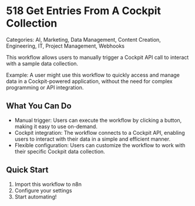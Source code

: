 # 518 Get Entries From A Cockpit Collection

Categories: AI, Marketing, Data Management, Content Creation, Engineering, IT, Project Management, Webhooks

This workflow allows users to manually trigger a Cockpit API call to interact with a sample data collection.

Example: A user might use this workflow to quickly access and manage data in a Cockpit-powered application, without the need for complex programming or API integration.

## What You Can Do
- Manual trigger: Users can execute the workflow by clicking a button, making it easy to use on-demand.
- Cockpit integration: The workflow connects to a Cockpit API, enabling users to interact with their data in a simple and efficient manner.
- Flexible configuration: Users can customize the workflow to work with their specific Cockpit data collection.

## Quick Start
1. Import this workflow to n8n
2. Configure your settings
3. Start automating!


